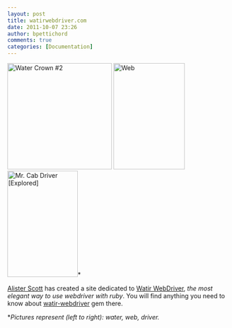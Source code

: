 ```yaml
---
layout: post
title: watirwebdriver.com
date: 2011-10-07 23:26
author: bpettichord
comments: true
categories: [Documentation]
---
```

<a href="http://www.flickr.com/photos/michaeljscott/3094068273/" title="Water Crown #2 by Michael Scott | scottphotographics.com, on Flickr"><img src="http://farm4.static.flickr.com/3090/3094068273_8422faa5f0_m.jpg" width="236" height="240" alt="Water Crown #2"></a> <a href="http://www.flickr.com/photos/johnkay/3182986643/" title="Web by Images by John 'K', on Flickr"><img src="http://farm4.static.flickr.com/3122/3182986643_b476b7b76c_m.jpg" width="161" height="240" alt="Web"></a> <a href="http://www.flickr.com/photos/thomasleuthard/5630775728/" title="Mr. Cab Driver [Explored] by 85mm.ch, on Flickr"><img src="http://farm6.static.flickr.com/5182/5630775728_079db5faff_m.jpg" width="159" height="240" alt="Mr. Cab Driver [Explored]"></a>*

<a href="http://watirmelon.com/">Alister Scott</a> has created a site dedicated to <a href="http://watirwebdriver.com/">Watir WebDriver</a>, <em>the most elegant way to use webdriver with ruby</em>. You will find anything you need to know about <a href="https://rubygems.org/gems/watir-webdriver">watir-webdriver</a> gem there.

*<em>Pictures represent (left to right): water, web, driver.</em>
